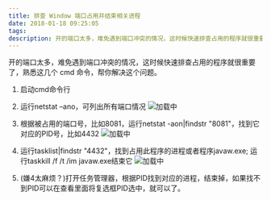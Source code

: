 ```yaml
---
title: 排查 Window 端口占用并结束相关进程
date: 2018-01-18 09:25:05
tags:
description: 开的端口太多，难免遇到端口冲突的情况，这时候快速排查占用的程序就很重要了，熟悉这几个 cmd 命令，帮你解决这个问题。
---
```

开的端口太多，难免遇到端口冲突的情况，这时候快速排查占用的程序就很重要了，熟悉这几个 cmd 命令，帮你解决这个问题。

1. 启动cmd命令行
2. 运行netstat –ano，可列出所有端口情况
 ![加载中](http://images2017.cnblogs.com/blog/1194550/201801/1194550-20180118091912381-2134128654.png)
 
3. 根据被占用的端口号，比如8081，运行netstat -aon|findstr "8081"，找到它对应的PID号，比如4432
![加载中](http://images2017.cnblogs.com/blog/1194550/201801/1194550-20180118091937131-385308392.png)
 
4.  运行tasklist|findstr "4432"，找到占用此程序的进程或者程序javaw.exe;
运行taskkill /f /t /im javaw.exe结束它
![加载中](http://images2017.cnblogs.com/blog/1194550/201801/1194550-20180118091948631-653345483.png)

5. (嫌4太麻烦？)打开任务管理器，根据PID找到对应的进程，结束掉，如果找不到PID可以在查看里面将复选框PID选中，就可以了。